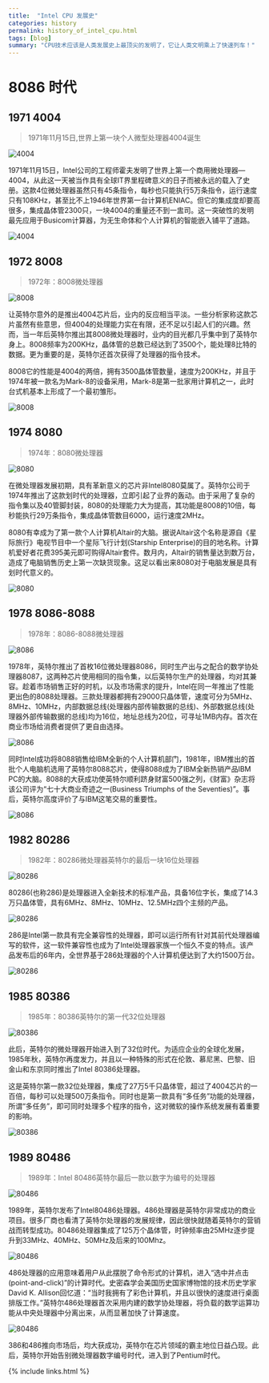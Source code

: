 ```yaml
---
title:  "Intel CPU 发展史"
categories: history
permalink: history_of_intel_cpu.html
tags: [blog]
summary: "CPU技术应该是人类发展史上最顶尖的发明了，它让人类文明乘上了快速列车！"
---
```


# 8086 时代

## 1971 4004

> 1971年11月15日,世界上第一块个人微型处理器4004诞生

![4004](/images/blogs/4004-1.png)

1971年11月15日，Intel公司的工程师霍夫发明了世界上第一个商用微处理器—4004，从此这一天被当作具有全球IT界里程碑意义的日子而被永远的载入了史册。这款4位微处理器虽然只有45条指令，每秒也只能执行5万条指令，运行速度只有108KHz，甚至比不上1946年世界第一台计算机ENIAC。但它的集成度却要高很多，集成晶体管2300只，一块4004的重量还不到一盅司。这一突破性的发明最先应用于Busicom计算器，为无生命体和个人计算机的智能嵌入铺平了道路。

![4004](/images/blogs/4004-2.png)

## 1972 8008

> 1972年：8008微处理器

![8008](/images/blogs/8008-1.png)

让英特尔意外的是推出4004芯片后，业内的反应相当平淡。一些分析家称这款芯片虽然有些意思，但4004的处理能力实在有限，还不足以引起人们的兴趣。然而，当一年后英特尔推出其8008微处理器时，业内的目光都几乎集中到了英特尔身上。8008频率为200KHz，晶体管的总数已经达到了3500个，能处理8比特的数据。更为重要的是，英特尔还首次获得了处理器的指令技术。

8008它的性能是4004的两倍，拥有3500晶体管数量，速度为200KHz，并且于1974年被一款名为Mark-8的设备采用，Mark-8是第一批家用计算机之一，此时台式机基本上形成了一个最初雏形。

![8008](/images/blogs/8008-2.png)

## 1974 8080

> 1974年：8080微处理器

![8080](/images/blogs/8080-1.png)

在微处理器发展初期，具有革新意义的芯片非Intel8080莫属了。英特尔公司于1974年推出了这款划时代的处理器，立即引起了业界的轰动。由于采用了复杂的指令集以及40管脚封装，8080的处理能力大为提高，其功能是8008的10倍，每秒能执行29万条指令，集成晶体管数目6000，运行速度2MHz。

8080有幸成为了第一款个人计算机Altair的大脑。据说Altair这个名称是源自《星际旅行》电视节目中一个星际飞行计划(Starship Enterprise)的目的地名称。计算机爱好者花费395美元即可购得Altair套件。数月内，Altair的销售量达到数万台，造成了电脑销售历史上第一次缺货现象。这足以看出来8080对于电脑发展是具有划时代意义的。

![8080](/images/blogs/8080-2.png)

## 1978 8086-8088

> 1978年：8086-8088微处理器

![8086](/images/blogs/8086-1.png)

1978年，英特尔推出了首枚16位微处理器8086，同时生产出与之配合的数学协处理器8087，这两种芯片使用相同的指令集，以后英特尔生产的处理器，均对其兼容。趁着市场销售正好的时机，以及市场需求的提升，Intel在同一年推出了性能更出色的8088处理器。三款处理器都拥有29000只晶体管，速度可分为5MHz、8MHz、10MHz，内部数据总线(处理器内部传输数据的总线)、外部数据总线(处理器外部传输数据的总线)均为16位，地址总线为20位，可寻址1MB内存。首次在商业市场给消费者提供了更自由选择。

![8086](/images/blogs/8086-2.png)

同时Intel成功将8088销售给IBM全新的个人计算机部门，1981年，IBM推出的首批个人电脑机选用了英特尔8088芯片，使得8088成为了IBM全新热销产品IBM PC的大脑。8088的大获成功使英特尔顺利跻身财富500强之列，《财富》杂志将该公司评为“七十大商业奇迹之一(Business Triumphs of the Seventies)”。事后，英特尔高度评价了与IBM这笔交易的重要性。

![8086](/images/blogs/8086-3.png)

## 1982 80286

> 1982年：80286微处理器英特尔的最后一块16位处理器

![80286](/images/blogs/80286-1.png)

80286(也称286)是处理器进入全新技术的标准产品，具备16位字长，集成了14.3万只晶体管，具有6MHz、8MHz、10MHz、12.5MHz四个主频的产品。

![80286](/images/blogs/80286-2.png)

286是Intel第一款具有完全兼容性的处理器，即可以运行所有针对其前代处理器编写的软件，这一软件兼容性也成为了Intel处理器家族一个恒久不变的特点。该产品发布后的6年内，全世界基于286处理器的个人计算机便达到了大约1500万台。

![80286](/images/blogs/80286-3.png)

## 1985 80386

> 1985年：80386英特尔的第一代32位处理器

![80386](/images/blogs/80386-1.png)

此后，英特尔的微处理器开始进入到了32位时代。为适应企业的全球化发展，1985年秋，英特尔再度发力，并且以一种特殊的形式在伦敦、慕尼黑、巴黎、旧金山和东京同时推出了Intel 80386处理器。

这是英特尔第一款32位处理器，集成了27万5千只晶体管，超过了4004芯片的一百倍，每秒可以处理500万条指令。同时也是第一款具有“多任务”功能的处理器，所谓“多任务”，即可同时处理多个程序的指令，这对微软的操作系统发展有着重要的影响。

![80386](/images/blogs/80386-2.png)

## 1989 80486

> 1989年：Intel 80486英特尔最后一款以数字为编号的处理器

![80486](/images/blogs/80486-1.png)

1989年，英特尔发布了Intel80486处理器。486处理器是英特尔非常成功的商业项目。很多厂商也看清了英特尔处理器的发展规律，因此很快就随着英特尔的营销战而转型成功。80486处理器集成了125万个晶体管，时钟频率由25MHz逐步提升到33MHz、40MHz、50MHz及后来的100Mhz。

![80486](/images/blogs/80486-2.png)

486处理器的应用意味着用户从此摆脱了命令形式的计算机，进入“选中并点击(point-and-click)”的计算时代。史密森学会美国历史国家博物馆的技术历史学家David K. Allison回忆道：“当时我拥有了彩色计算机，并且以很快的速度进行桌面排版工作。”英特尔486处理器首次采用内建的数学协处理器，将负载的数学运算功能从中央处理器中分离出来，从而显著加快了计算速度。

![80486](/images/blogs/80486-3.png)

386和486推向市场后，均大获成功，英特尔在芯片领域的霸主地位日益凸现。此后，英特尔开始告别微处理器数字编号时代，进入到了Pentium时代。

{% include links.html %}
